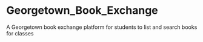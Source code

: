 # Georgetown_Book_Exchange
A Georgetown book exchange platform for students to list and search books for classes
